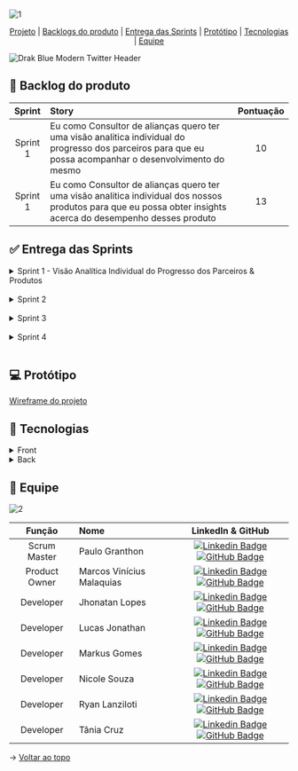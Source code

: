 <br id="topo">![1](https://github.com/projetoKhali/api4/assets/108769169/ecda074a-ef3f-4ca5-9cf0-d4b559bcbec5)

<p align="center">
    <a href="#sobre">Projeto</a>  |
    <a href="#backlogs">Backlogs do produto</a>  |
    <a href="#entrega">Entrega das Sprints</a>  |
    <a href="#prototipo">Protótipo</a>   |
    <a href="#tecnologias">Tecnologias</a>  |
    <a href="#equipe">Equipe</a>
</p>

<span id="sobre">

![Drak Blue Modern Twitter Header](https://github.com/projetoKhali/api4/assets/108769169/8c17331f-14f2-4f51-8328-6b016d53afd9)

<span id="backlogs">

## :dart: Backlog do produto

| **Sprint** | **Story** | **Pontuação** |
| :---------: | :----- | :-------------------: | 
| Sprint 1 | Eu como Consultor de alianças quero ter uma visão analitica individual do progresso dos parceiros para que eu possa acompanhar o desenvolvimento do mesmo | 10	|
| Sprint 1 | Eu como Consultor de alianças quero ter uma visão analitica individual dos nossos produtos para que eu possa obter insights acerca do desempenho desses produto | 13 |

<span id="entrega">

## :white_check_mark: Entrega das Sprints

<details>

<summary>Sprint 1 - Visão Analítica Individual do Progresso dos Parceiros &  Produtos </summary>

## De 25/03 a 14/04 

### Visão Analítica Individual do Progresso dos Parceiros
  - Dashboard interativo com gráficos e métricas que mostram o progresso individual dos parceiros em relação às tracks, expertises e qualificadores, dados que serão analisados:
>* Progresso médio do parceiro por track, progresso por expertise, qauntidade de expertises concluidas e em andamentos, tempo médio de conclusão de expertise e qualificador.
  
  - Wireframe das telas do dashboard para aprovação e visualização prévia.
  - Modelagem do banco de dados com tabelas necessárias para armazenar informações sobre o progresso dos parceiros.
  - Documentação detalhada da estrutura do banco de dados, incluindo diagrama de entidade-relacionamento (DER) ou modelo relacional.

### Visão Analítica Individual dos Produtos
  - Dashboard Interativo com graficos e métricas que mostram o progresso individual das tracks suas expertises e qualificadores em relação ao parceiros, dados que serão analisados: 
  >* Média de conclusão da track, expertise e qualificador, número de parceiros por tracks e expertise, média de conclusão da expertise e qualificar.
  - Wireframe das telas do dashboard para aprovação e visualização prévia.
  - Modelagem do banco de dados com tabelas necessárias para armazenar informações sobre o progresso dos produtos.
  - Documentação detalhada da estrutura do banco de dados, incluindo diagrama de entidade-relacionamento (DER) ou modelo relacional.

</details>
</br>
<details>

<summary> Sprint 2 </summary>


</details>
</br>
<details>

<summary> Sprint 3 </summary>


</details>
</br>
<details>

<summary> Sprint 4 </summary>

</details>
</br>
<span id="prototipo">

## :computer: Protótipo
<span id="tecnologias">

[Wireframe do projeto](https://www.figma.com/proto/xv1PCPoN53l0FKuZaYchth/API-4-Oracle?type=design&node-id=38-2&t=7oac2UWs5HIKPzvg-1&scaling=min-zoom&page-id=0%3A1&starting-point-node-id=38%3A2&mode=design)

## :wrench: Tecnologias  

<details>

<summary> Front </summary>

  - Vue JS
  - Typescript
  - Eslint + Prettier
  
</details>

<details>

<summary> Back </summary>

  - Java

</details>


<span id="equipe">

## :busts_in_silhouette: Equipe

![2](https://github.com/projetoKhali/api4/assets/108769169/1e5fe000-ec9e-409a-8db4-d97933b260cb)


|    Função     | Nome    |    LinkedIn & GitHub      |
| :-----------: | :------------------------------------ | :-------------------------------------------------------------------------------------------------------------------------------------------------------------------------------------------------------------------------------------------------------------------------------------------------------------------------: |
| Scrum Master | Paulo Granthon |     [![Linkedin Badge](https://img.shields.io/badge/Linkedin-blue?style=flat-square&logo=Linkedin&logoColor=white)](https://www.linkedin.com/in/paulo-granthon/) [![GitHub Badge](https://img.shields.io/badge/GitHub-111217?style=flat-square&logo=github&logoColor=white)](https://github.com/paulo-granthon)              |
| Product Owner | Marcos Vinícius Malaquias |     [![Linkedin Badge](https://img.shields.io/badge/Linkedin-blue?style=flat-square&logo=Linkedin&logoColor=white)](https://www.linkedin.com/in/marcos-malaquias/) [![GitHub Badge](https://img.shields.io/badge/GitHub-111217?style=flat-square&logo=github&logoColor=white)](https://github.com/Incivius)    
| Developer| Jhonatan Lopes |     [![Linkedin Badge](https://img.shields.io/badge/Linkedin-blue?style=flat-square&logo=Linkedin&logoColor=white)](https://www.linkedin.com/in/jhonatan-o-lopes/) [![GitHub Badge](https://img.shields.io/badge/GitHub-111217?style=flat-square&logo=github&logoColor=white)](https://github.com/JhonatanLop)         |
| Developer | Lucas Jonathan |     [![Linkedin Badge](https://img.shields.io/badge/Linkedin-blue?style=flat-square&logo=Linkedin&logoColor=white)](https://www.linkedin.com/in/lucasjonathancordeirogomes/) [![GitHub Badge](https://img.shields.io/badge/GitHub-111217?style=flat-square&logo=github&logoColor=white)](https://github.com/lucasjonathangomes)         |
| Developer| Markus Gomes |     [![Linkedin Badge](https://img.shields.io/badge/Linkedin-blue?style=flat-square&logo=Linkedin&logoColor=white)](https://www.linkedin.com/in/markus-gomes-013b76250) [![GitHub Badge](https://img.shields.io/badge/GitHub-111217?style=flat-square&logo=github&logoColor=white)](https://github.com/markusgomes)         |
| Developer| Nicole Souza |     [![Linkedin Badge](https://img.shields.io/badge/Linkedin-blue?style=flat-square&logo=Linkedin&logoColor=white)](https://www.linkedin.com/in/nicolem-souza/) [![GitHub Badge](https://img.shields.io/badge/GitHub-111217?style=flat-square&logo=github&logoColor=white)](https://github.com/NicSouza)              |
| Developer| Ryan Lanziloti |     [![Linkedin Badge](https://img.shields.io/badge/Linkedin-blue?style=flat-square&logo=Linkedin&logoColor=white)](https://www.linkedin.com/in/ryan-lanziloti-de-faria-teixeira-67a38822b/) [![GitHub Badge](https://img.shields.io/badge/GitHub-111217?style=flat-square&logo=github&logoColor=white)](https://github.com/ryanlanziloti)              |
| Developer| Tânia Cruz  |     [![Linkedin Badge](https://img.shields.io/badge/Linkedin-blue?style=flat-square&logo=Linkedin&logoColor=white)](https://www.linkedin.com/in/tânia-cruz-30ab5812a/) [![GitHub Badge](https://img.shields.io/badge/GitHub-111217?style=flat-square&logo=github&logoColor=white)](https://github.com/taniacruzz)


→ [Voltar ao topo](#topo)
